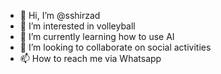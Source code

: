 - 👋 Hi, I’m @sshirzad
- 👀 I’m interested in volleyball 
- 🌱 I’m currently learning how to use AI
- 💞️ I’m looking to collaborate on social activities   
- 📫 How to reach me via Whatsapp 

<!---
sshirzad/sshirzad is a ✨ special ✨ repository because its `README.md` (this file) appears on your GitHub profile.
You can click the Preview link to take a look at your changes.
--->
